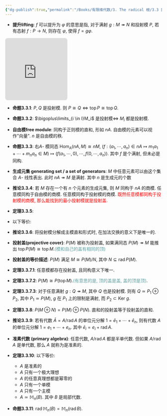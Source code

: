 ```yaml
---
{"dg-publish":true,"permalink":"/Books/有限维代数/3. The radical 根/3.3 投射模与投射盖/","dgPassFrontmatter":true,"created":"2024-08-06T20:01:27.142+08:00","updated":"2024-08-27T13:46:22.665+08:00"}
---
```


+ **提升lifting**:  $f$ 可以提升为 $\varphi$ 的意思是指, 对于满射 $g:M\twoheadrightarrow N$ 和投射模 $P$, 若有态射 $f:P\rightarrow N$, 则存在 $\varphi$, 使得 $f=g\varphi$.
<iframe class="quiver-embed" src="https://q.uiver.app/#q=WzAsMyxbMCwxLCJNIl0sWzEsMSwiTiJdLFsxLDAsIlAiXSxbMiwxLCJmIl0sWzAsMSwiZyIsMl0sWzIsMCwiXFx2YXJwaGkiLDJdLFszLDUsIiIsMCx7InNob3J0ZW4iOnsic291cmNlIjoyMCwidGFyZ2V0IjoyMH19XV0=&embed" width="200" height="200" style="border-radius: 8px; border: none;"></iframe>

+ **命题3.3.1**:  $P,Q$ 是投射模. 则 $P\cong Q \iff \operatorname{top}P\cong \operatorname{top} Q$.

+ **命题3.3.2**:  $\bigoplus\limits_{i \in I}M_i$ 是投射模$\Longleftrightarrow$ $M_i$ 都是投射模.

+ **自由模free module**: 同构于正则模的直和, 形如 $nA$. 自由模的元素可以视作"向量".  $n$ 是自由模的秩.

+ **命题3.3.3**: 右$A$- 模同态 $\operatorname{Hom}_A(nA,M)\cong nM$, $\Big(f:(a_1,\cdots,a_n)\in nA\mapsto m_1a_1+\cdots+m_na_n\in M\Big)\mapsto\Big(f(a_1,\cdots,0),\cdots,f(0,\cdots,a_n)\Big)$. 其中 $f$ 是个满射, 但未必是同构.

+ **生成元集 generating set / a set of generators**:  $M$ 中任意元素可以由这个集合 $A$- 线性表出. 此时 $nA\twoheadrightarrow M$ 是满射. 其中 $n$ 是生成元的个数

+ **推论3.3.4**: 若 $M$ 存在一个有 $n$ 个元素的生成元集, 则 $M$ 同构于 $nA$ 的商模. 任意模同构于自由模的商模. 任意模同构于投射模的商模.<font color=red> 既然任意模都同构于投射模的商模, 那么能找到的最小投射模就是投射盖.</font>
+ **定理3.3.5**: 
<div class="transclusion internal-embed is-loaded"><div class="markdown-embed">



+ 以下等价: 

</div></div>


+ **推论3.3.6**: 将投射模分解成主模直和形式时, 在加法交换的意义下是唯一的.

+ **投射盖(projective cover)**:  $P(M)$ 被称为投射盖, 如果满同态 $P(M)\twoheadrightarrow M$ 能推出 $\operatorname{top}P(M)\cong \operatorname{top}M$.<font color=CadetBlue>(模和自己的盖有相同的顶)</font>
+ **投射盖的等价描述**:  $P(M)$ 满足 $M\cong P(M)/N$, 其中 $N \subseteq \operatorname{rad}P(M)$.

+ **定理3.3.7.1**: 任意模都存在投射盖, 且同构意义下唯一.
+ **定理3.3.7.2**: $P(M)\cong P(\operatorname{top}M)$.<font color=CadetBlue>(有意思的是, 顶的盖是盖, 盖的顶是顶)</font>.
+ **定理3.3.7.3**: 对于任意满射 $g:Q\twoheadrightarrow M$, 其中 $Q$ 也是投射模. 则有 $Q\simeq P_1 \oplus P_2$, 其中 $P_1\simeq P(M)$, $g$ 在 $P_1$ 上的限制是满射, 而 $P_2 \subset \mathrm{Ker\ }g$.

+ **定理3.3.8**:  $P(M\oplus N)=P(M)\oplus P(N)$. 直和的投射盖等于投射盖的直和.

+ **推论3.3.9**: 若有代数 $\bar{A}=A/\operatorname{rad}A$ 的单位元分解 $1=\bar{e}_{1}+\cdots+\bar{e}_n$, 则有代数 $A$ 的单位元分解 $1=e_{1}+\cdots+e_{n}$. 其中 $\bar{e}_i=e_i+\operatorname{rad}A$.

+ **准素代数 (primary algebra)**: 任意代数, $A/\operatorname{rad}A$ 都是半单代数. 但如果 $A/\operatorname{rad}A$ 是单代数, 那么 $A$ 就称为是准素的.

+ **定理3.3.10**: 以下等价:
	+ $A$ 是准素的
	+ $A$ 只有一个极大理想
	+ $A$ 的任意真理想都是幂零的
	+ $A$ 只有一个单模
	+ $A$ 只有一个主模
	+ $A\simeq\mathbb{M}_n(B)$. 其中 $B$ 是局部代数.

+ **命题3.3.11**:  $\operatorname{rad}\mathbb{M}_n(B)=\mathbb{M}_n(\operatorname{rad}B)$.